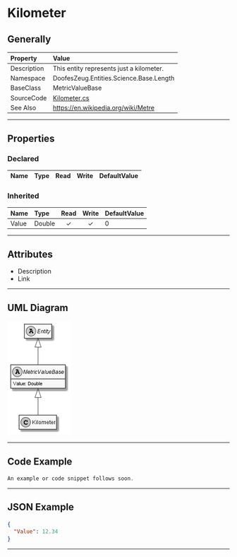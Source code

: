 ﻿# Kilometer

## Generally

|Property|Value|
|:-|:-|
|Description|This entity represents just a kilometer.|
|Namespace|DoofesZeug.Entities.Science.Base.Length|
|BaseClass|MetricValueBase|
|SourceCode|[Kilometer.cs](../../../../DoofesZeug.Library/Src/Entities/Science/Base/Length/Kilometer.cs)|
|See Also|https://en.wikipedia.org/wiki/Metre|

---

## Properties

### Declared

|Name|Type|Read|Write|DefaultValue|
|:---|:---|:--:|:---:|:-----------|

### Inherited

|Name|Type|Read|Write|DefaultValue|
|:---|:---|:--:|:---:|:-----------|
|Value|Double|&#x2713;|&#x2713;|0|

---

## Attributes

- Description
- Link

---

## UML Diagram

![Kilometer.png](./Kilometer.png "Kilometer")

---

## Code Example

```cs
An example or code snippet follows soon.
```

---

## JSON Example

```json
{
  "Value": 12.34
}
```

---

